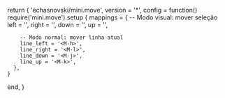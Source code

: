
return {
  'echasnovski/mini.move',
  version = '*',
  config = function()
    require('mini.move').setup {
      mappings = {
        -- Modo visual: mover seleção
        left = '<M-h>',
        right = '<M-l>',
        down = '<M-j>',
        up = '<M-k>',

        -- Modo normal: mover linha atual
        line_left = '<M-h>',
        line_right = '<M-l>',
        line_down = '<M-j>',
        line_up = '<M-k>',
      },
    }
  end,
}
